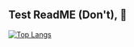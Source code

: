 ## Test ReadME (Don't), 👋

[![Top Langs](https://github-readme-stats.vercel.app/api/top-langs/?username=sastrogumilo&langs_count=8&theme=dark&custom_title=Languages%20(Public%20Repos)&hide=html,Jupyter%20Notebook,css,blade,cmake&size_weight=0.5&count_weight=0.5&)](https://github.com/sastrogumilo)
